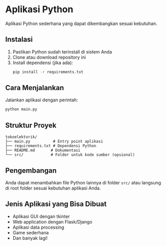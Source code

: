 # Aplikasi Python

Aplikasi Python sederhana yang dapat dikembangkan sesuai kebutuhan.

## Instalasi

1. Pastikan Python sudah terinstall di sistem Anda
2. Clone atau download repository ini
3. Install dependensi (jika ada):
   ```bash
   pip install -r requirements.txt
   ```

## Cara Menjalankan

Jalankan aplikasi dengan perintah:
```bash
python main.py
```

## Struktur Proyek

```
tokoelektorik/
├── main.py          # Entry point aplikasi
├── requirements.txt # Dependensi Python
├── README.md       # Dokumentasi
└── src/            # Folder untuk kode sumber (opsional)
```

## Pengembangan

Anda dapat menambahkan file Python lainnya di folder `src/` atau langsung di root folder sesuai kebutuhan aplikasi Anda.

## Jenis Aplikasi yang Bisa Dibuat

- Aplikasi GUI dengan tkinter
- Web application dengan Flask/Django
- Aplikasi data processing
- Game sederhana
- Dan banyak lagi! 